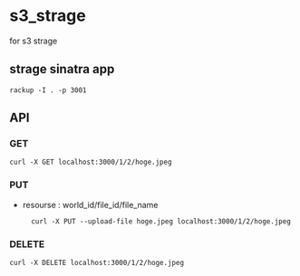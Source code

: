 s3_strage
=========

for s3 strage

## strage sinatra app

    rackup -I . -p 3001

## API
### GET

    curl -X GET localhost:3000/1/2/hoge.jpeg

### PUT
* resourse : world_id/file_id/file_name

        curl -X PUT --upload-file hoge.jpeg localhost:3000/1/2/hoge.jpeg

### DELETE

    curl -X DELETE localhost:3000/1/2/hoge.jpeg



